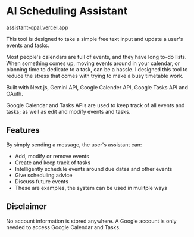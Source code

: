 # AI Scheduling Assistant
[assistant-opal.vercel.app](assistant-opal.vercel.app)

This tool is designed to take a simple free text input and update a user's events and tasks.

Most people's calendars are full of events, and they have long to-do lists. When something comes up, moving events around in your calendar, or planning time to dedicate to a task, can be a hassle. I designed this tool to reduce the stress that comes with trying to make a busy timetable work.

Built with Next.js, Gemini API, Google Calender API, Google Tasks API and OAuth.

Google Calendar and Tasks APIs are used to keep track of all events and tasks; as well as edit and modify events and tasks.

## Features
By simply sending a message, the user's assistant can:

- Add, modify or remove events
- Create and keep track of tasks
- Intelligently schedule events around due dates and other events
- Give scheduling advice
- Discuss future events
- These are examples, the system can be used in mulitple ways

## Disclaimer
No account information is stored anywhere. A Google account is only needed to access Google Calendar and Tasks.

